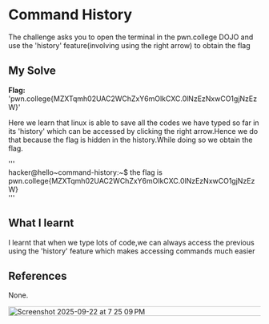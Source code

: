 # Command History
The challenge asks you to open the terminal in the pwn.college DOJO and use the 'history' feature(involving using the right arrow) to obtain the flag

## My Solve
**Flag:** 'pwn.college{MZXTqmh02UAC2WChZxY6mOlkCXC.0lNzEzNxwCO1gjNzEzW}'

Here we learn that linux is able to save all the codes we have typed so far in its 'history' which can be accessed by clicking the right arrow.Hence we do that because the flag is hidden in the history.While doing so we obtain the flag.  

'''    
hacker@hello~command-history:~$ the flag is pwn.college{MZXTqmh02UAC2WChZxY6mOlkCXC.0lNzEzNxwCO1gjNzEzW}  
'''     

## What I learnt
I learnt that when we type lots of code,we can always access the previous using the 'history' feature which makes accessing commands much easier  

## References
None.

<img width="753" height="19" alt="Screenshot 2025-09-22 at 7 25 09 PM" src="https://github.com/user-attachments/assets/6188f15b-8e26-401b-94bb-58be049e45a2" />

